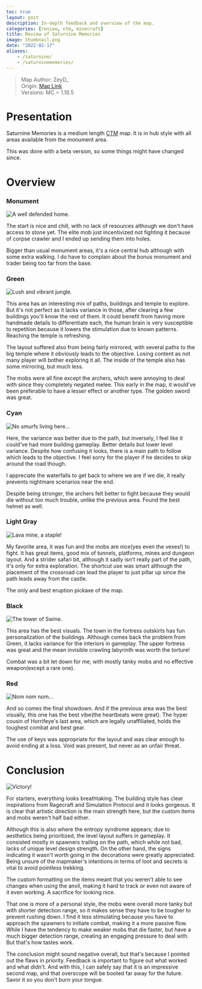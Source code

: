 ```yaml
---
toc: true
layout: post
description: In-depth feedback and overview of the map.
categories: [review, ctm, minecraft]
title: Review of Saturnine Memories
image: thumbnail.png
date: "2022-02-17"
aliases:
    - /saturnine/
    - /saturninememories/
---
```

>Map Author: ZeyD_  
Origin: [Map Link](https://ctmrepository.com/index.php?action=viewMap&id=381)  
Versions: MC = 1.16.5

# Presentation

Saturnine Memories is a medium length [CTM](/posts/ctm/) map. It is in hub style with all areas available from the monument area.

This was done with a beta version, so some things might have changed since.

# Overview
### Monument

![A well defended home.](sat2)

The start is nice and chill, with no lack of resources although we don't have access to stone yet.
The elite mob just incentivized not fighting it because of corpse crawler and I ended up sending them into holes.

Bigger than usual monument areas, it's a nice central hub although with some extra walking.
I do have to complain about the bonus monument and trader being too far from the base.

### Green

![Lush and vibrant jungle.](sat3)

This area has an interesting mix of paths, buildings and temple to explore. But it's not perfect as it lacks variance in those, after clearing a few buildings you'll know the rest of them.
It could benefit from having more handmade details to differentiate each, the human brain is very susceptible to repetition because it lowers the stimulation due to known patterns.
Reaching the temple is refreshing.

The layout suffered also from being fairly mirrored, with several paths to the big temple where it obviously leads to the objective. Losing content as not many player will bother exploring it all.
The inside of the temple also has some mirroring, but much less.

The mobs were all fine except the archers, which were annoying to deal with since they completely negated melee. This early in the map, it would've been preferable to have a lesser effect or another type. The golden sword was great.

### Cyan

![No smurfs living here...](sat4)

Here, the variance was better due to the path, but inversely, I feel like it could've had more building gameplay. Better details but lower level variance.
Despite how confusing it looks, there is a main path to follow which leads to the objective. I feel sorry for the player if he decides to skip around the road though.

I appreciate the waterfalls to get back to where we are if we die, it really prevents nightmare scenarios near the end.

Despite being stronger, the archers felt better to fight because they would die without too much trouble, unlike the previous area.
Found the best helmet as well.

### Light Gray

![Lava mine, a staple!](sat5)

My favorite area, it was fun and the mobs are nice(yes even the vexes!) to fight.
It has great items, good mix of tunnels, platforms, mines and dungeon layout. And a strider safari bit, although it sadly isn't really part of the path, it's only for extra exploration.
The shortcut use was smart although the placement of the crossroad can lead the player to just pillar up since the path leads away from the castle.

The only and best eruption pickaxe of the map.

### Black

![The tower of Swine.](sat6)

This area has the best visuals. The town in the fortress outskirts has fun personalization of the buildings. Although comes back the problem from Green, it lacks variance for the interiors in gameplay.
The upper fortress was great and the mean invisible crawling labyrinth was worth the torture!

Combat was a bit let down for me, with mostly tanky mobs and no effective weapon(except a rare one).

### Red

![Nom nom nom...](sat7)

And so comes the final showdown. And if the previous area was the best visually, this one has the best vibe(the heartbeats were great).
The hyper cousin of Horrifeye's last area, which are legally unaffiliated, holds the toughest combat and best gear.

The use of keys was appropriate for the layout and was clear enough to avoid ending at a loss.
Void was present, but never as an unfair threat.

# Conclusion

![Victory!](satw)

For starters, everything looks breathtaking. The building style has clear inspirations from Ragecraft and Simulation Protocol and it looks gorgeous.
It is clear that artistic direction is the main strength here, but the custom items and mobs weren't half bad either.

Although this is also where the entropy syndrome appears; due to aesthetics being prioritized, the level layout suffers in gameplay.
It consisted mostly in spawners trailing on the path, which while not bad, lacks of unique level design strength.
On the other hand, the signs indicating it wasn't worth going in the decorations were greatly appreciated. Being unsure of the mapmaker's intentions in terms of loot and secrets is vital to avoid pointless trekking.

The custom formatting on the items meant that you weren't able to see changes when using the anvil, making it hard to track or even not aware of it even working.
A sacrifice for looking nice.

That one is more of a personal style, the mobs were overall more tanky but with shorter detection range, so it makes sense they have to be tougher to prevent rushing down.
I find it less stimulating because you have to approach the spawners to initiate combat, making it a more passive flow. While I have the tendency to make weaker mobs that die faster, but have a much bigger detection range, creating an engaging pressure to deal with. But that's how tastes work.

The conclusion might sound negative overall, but that's because I pointed out the flaws in priority. Feedback is important to figure out what worked and what didn't.
And with this, I can safely say that it is an impressive second map, and that overscope will be booted far away for the future.
Savor it so you don't burn your tongue.

<script src="https://utteranc.es/client.js"
        repo="orian34/travelogues"
        issue-term="title"
        label="Comment"
        theme="github-dark"
        crossorigin="anonymous"
        async>
</script>
